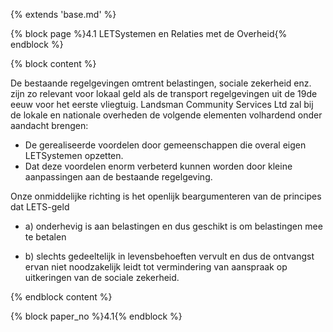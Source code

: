 {% extends 'base.md' %}

{% block page %}4.1 LETSystemen en Relaties met de Overheid{% endblock %}

{% block content %}

De bestaande regelgevingen omtrent belastingen, sociale zekerheid enz. zijn zo relevant
voor lokaal geld als de transport regelgevingen uit de 19de eeuw voor het 
eerste vliegtuig. 
Landsman Community Services Ltd zal bij de lokale en nationale overheden de volgende elementen volhardend onder aandacht brengen:

* De gerealiseerde voordelen door gemeenschappen die overal eigen LETSystemen opzetten.
* Dat deze voordelen enorm verbeterd kunnen worden door kleine aanpassingen aan 
de bestaande regelgeving.
 
Onze onmiddelijke richting is het openlijk beargumenteren van de principes dat LETS-geld 

* a) onderhevig is aan belastingen en dus geschikt is om belastingen mee te betalen

* b) slechts gedeeltelijk in levensbehoeften vervult en dus de ontvangst ervan niet 
noodzakelijk leidt tot vermindering van aanspraak op uitkeringen van de sociale zekerheid.

{% endblock content %}

{% block paper_no %}4.1{% endblock %}



